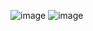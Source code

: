 ![image](https://github.com/zxc42016665/dante0411/assets/162863424/3e608681-08d2-461a-8f82-2d9b03ff410b)
![image](https://github.com/zxc42016665/dante0411/assets/162863424/c767f87a-dd79-40ea-807b-7f931e2d5cf6)
